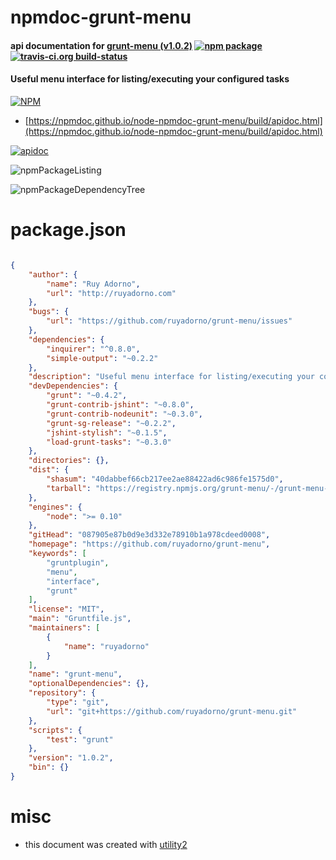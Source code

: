 # npmdoc-grunt-menu

#### api documentation for  [grunt-menu (v1.0.2)](https://github.com/ruyadorno/grunt-menu)  [![npm package](https://img.shields.io/npm/v/npmdoc-grunt-menu.svg?style=flat-square)](https://www.npmjs.org/package/npmdoc-grunt-menu) [![travis-ci.org build-status](https://api.travis-ci.org/npmdoc/node-npmdoc-grunt-menu.svg)](https://travis-ci.org/npmdoc/node-npmdoc-grunt-menu)

#### Useful menu interface for listing/executing your configured tasks

[![NPM](https://nodei.co/npm/grunt-menu.png?downloads=true&downloadRank=true&stars=true)](https://www.npmjs.com/package/grunt-menu)

- [https://npmdoc.github.io/node-npmdoc-grunt-menu/build/apidoc.html](https://npmdoc.github.io/node-npmdoc-grunt-menu/build/apidoc.html)

[![apidoc](https://npmdoc.github.io/node-npmdoc-grunt-menu/build/screenCapture.buildCi.browser.%252Ftmp%252Fbuild%252Fapidoc.html.png)](https://npmdoc.github.io/node-npmdoc-grunt-menu/build/apidoc.html)

![npmPackageListing](https://npmdoc.github.io/node-npmdoc-grunt-menu/build/screenCapture.npmPackageListing.svg)

![npmPackageDependencyTree](https://npmdoc.github.io/node-npmdoc-grunt-menu/build/screenCapture.npmPackageDependencyTree.svg)



# package.json

```json

{
    "author": {
        "name": "Ruy Adorno",
        "url": "http://ruyadorno.com"
    },
    "bugs": {
        "url": "https://github.com/ruyadorno/grunt-menu/issues"
    },
    "dependencies": {
        "inquirer": "^0.8.0",
        "simple-output": "~0.2.2"
    },
    "description": "Useful menu interface for listing/executing your configured tasks",
    "devDependencies": {
        "grunt": "~0.4.2",
        "grunt-contrib-jshint": "~0.8.0",
        "grunt-contrib-nodeunit": "~0.3.0",
        "grunt-sg-release": "~0.2.2",
        "jshint-stylish": "~0.1.5",
        "load-grunt-tasks": "~0.3.0"
    },
    "directories": {},
    "dist": {
        "shasum": "40dabbef66cb217ee2ae88422ad6c986fe1575d0",
        "tarball": "https://registry.npmjs.org/grunt-menu/-/grunt-menu-1.0.2.tgz"
    },
    "engines": {
        "node": ">= 0.10"
    },
    "gitHead": "087905e87b0d9e3d332e78910b1a978cdeed0008",
    "homepage": "https://github.com/ruyadorno/grunt-menu",
    "keywords": [
        "gruntplugin",
        "menu",
        "interface",
        "grunt"
    ],
    "license": "MIT",
    "main": "Gruntfile.js",
    "maintainers": [
        {
            "name": "ruyadorno"
        }
    ],
    "name": "grunt-menu",
    "optionalDependencies": {},
    "repository": {
        "type": "git",
        "url": "git+https://github.com/ruyadorno/grunt-menu.git"
    },
    "scripts": {
        "test": "grunt"
    },
    "version": "1.0.2",
    "bin": {}
}
```



# misc
- this document was created with [utility2](https://github.com/kaizhu256/node-utility2)
